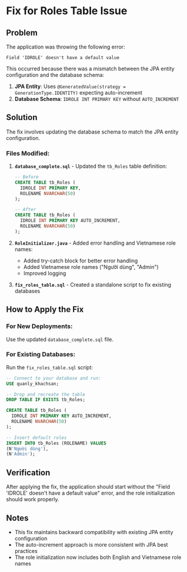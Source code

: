 # Fix for Roles Table Issue

## Problem
The application was throwing the following error:
```
Field 'IDROLE' doesn't have a default value
```

This occurred because there was a mismatch between the JPA entity configuration and the database schema:

1. **JPA Entity**: Uses `@GeneratedValue(strategy = GenerationType.IDENTITY)` expecting auto-increment
2. **Database Schema**: `IDROLE INT PRIMARY KEY` without `AUTO_INCREMENT`

## Solution
The fix involves updating the database schema to match the JPA entity configuration.

### Files Modified:

1. **`database_complete.sql`** - Updated the `tb_Roles` table definition:
   ```sql
   -- Before
   CREATE TABLE tb_Roles (
     IDROLE INT PRIMARY KEY,
     ROLENAME NVARCHAR(50)
   );
   
   -- After
   CREATE TABLE tb_Roles (
     IDROLE INT PRIMARY KEY AUTO_INCREMENT,
     ROLENAME NVARCHAR(50)
   );
   ```

2. **`RoleInitializer.java`** - Added error handling and Vietnamese role names:
   - Added try-catch block for better error handling
   - Added Vietnamese role names ("Người dùng", "Admin")
   - Improved logging

3. **`fix_roles_table.sql`** - Created a standalone script to fix existing databases

## How to Apply the Fix

### For New Deployments:
Use the updated `database_complete.sql` file.

### For Existing Databases:
Run the `fix_roles_table.sql` script:

```sql
-- Connect to your database and run:
USE quanly_khachsan;

-- Drop and recreate the table
DROP TABLE IF EXISTS tb_Roles;

CREATE TABLE tb_Roles (
  IDROLE INT PRIMARY KEY AUTO_INCREMENT,
  ROLENAME NVARCHAR(50)
);

-- Insert default roles
INSERT INTO tb_Roles (ROLENAME) VALUES 
(N'Người dùng'),
(N'Admin');
```

## Verification
After applying the fix, the application should start without the "Field 'IDROLE' doesn't have a default value" error, and the role initialization should work properly.

## Notes
- This fix maintains backward compatibility with existing JPA entity configuration
- The auto-increment approach is more consistent with JPA best practices
- The role initialization now includes both English and Vietnamese role names 